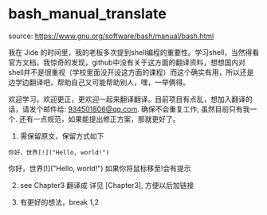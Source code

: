 # bash_manual_translate
source: https://www.gnu.org/software/bash/manual/bash.html

我在 Jide 的时间里，我的老板多次提到shell编程的重要性。学习shell，当然得看官方文档，我惊奇的发现，github中没有关于这方面的翻译资料，想想国内对shell并不是很重视（学校里面没开设这方面的课程）而这个确实有用，所以还是边学边翻译吧，帮助自己又可能帮助别人，嘿，一举俩得。

欢迎学习，欢迎更正，更欢迎一起来翻译翻译。目前项目有点乱，想加入翻译的话，请发个邮件给: [934501806@qq.com]( mailto:934501806@qq.com). 确保不会重复工作, 虽然目前只有我一个. 还有一点规范，如果能提出修正方案，那就更好了。

1) 需保留原文，保留方式如下
```
你好，世界[!]("Hello, world!")
```
你好，世界[!]("Hello, world!")
如果你将鼠标移至!会有提示

2) see Chapter3 翻译成 详见 [Chapter3], 方便以后加链接

3) 有更好的想法，break 1,2